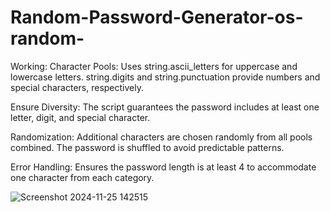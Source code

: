 # Random-Password-Generator-os-random-

Working: Character Pools: Uses string.ascii_letters for uppercase and lowercase letters. string.digits and string.punctuation provide numbers and special characters, respectively.

Ensure Diversity: The script guarantees the password includes at least one letter, digit, and special character.

Randomization: Additional characters are chosen randomly from all pools combined. The password is shuffled to avoid predictable patterns.

Error Handling: Ensures the password length is at least 4 to accommodate one character from each category.

![Screenshot 2024-11-25 142515](https://github.com/user-attachments/assets/4eb956da-de7e-441c-a22a-2673c1574768)
